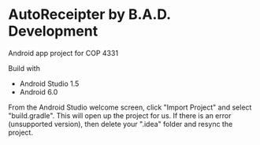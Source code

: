 # AutoReceipter by B.A.D. Development
Android app project for COP 4331

Build with 
 - Android Studio 1.5
 - Android 6.0

From the Android Studio welcome screen, click "Import Project" and select "build.gradle". This will open up the project for us. 
If there is an error (unsupported version), then delete your ".idea" folder and resync the project.
